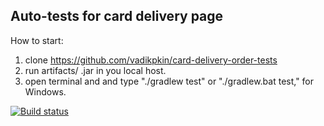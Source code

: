 ## Auto-tests for card delivery page

How to start:
1. clone https://github.com/vadikpkin/card-delivery-order-tests
2. run artifacts/ .jar in you local host.
3. open terminal and and type "./gradlew test" or "./gradlew.bat test," for Windows.

[![Build status](https://ci.appveyor.com/api/projects/status/i1o6etrq0nuu1q27?svg=true)](https://ci.appveyor.com/project/vadikpkin/card-delivery-order-tests)
